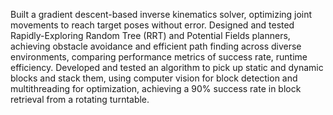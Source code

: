 Built a gradient descent-based inverse kinematics solver, optimizing joint movements to reach target poses without error.
Designed and tested Rapidly-Exploring Random Tree (RRT) and Potential Fields planners, achieving obstacle avoidance
and efficient path finding across diverse environments, comparing performance metrics of success rate, runtime efficiency.
Developed and tested an algorithm to pick up static and dynamic blocks and stack them, using computer vision for block
detection and multithreading for optimization, achieving a 90% success rate in block retrieval from a rotating turntable.
